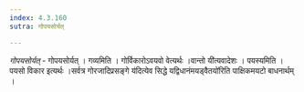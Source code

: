 ```yaml
---
index: 4.3.160
sutra: गोपयसोर्यत्

---
```

_गोपयसोर्यत्_ - गोपयसोर्यत् । गव्यमिति । गोर्विकारोऽवयवो वेत्यर्थः ।वान्तो यी॑त्यवादेशः । पयस्यमिति । पयसो विकार इत्यर्थः ।सर्वत्र गोरजादिप्रसङ्गे य॑दित्येव सिद्धे यद्विधानंमयड्वैतयो॑रिति पाक्षिकमयटो बाधनार्थम् ।